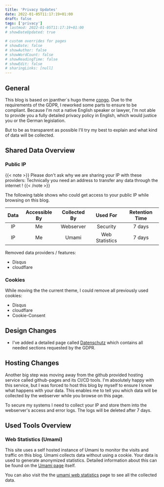 ```yaml
---
title: 'Privacy Updates'
date: 2022-01-05T11:17:19+01:00
draft: false
tags: ['privacy']
# lastmod: 2022-01-05T11:17:19+01:00
# showDateUpdated: true

# custom overrides for pages
# showDate: false
# showAuthor: false
# showWordCount: false
# showReadingTime: false
# showEdit: false
# sharingLinks: [null]
---
```


## General

This blog is based on jpanther`s hugo theme [congo](https://github.com/jpanther/congo). Due to the requirements
of the GDPR, I reworked some parts to ensure to be compliant. Because I'm not a native English speaker or lawyer,
I'm not able to provide you a fully detailed privacy policy in English, which would justice you or the German
legislation.

But to be as transparent as possible I'll try my best to explain and what kind of data will be collected.

## Shared Data Overview

### Public IP

{{< note >}}
Please don't ask why we are sharing your IP with these
providers: Technically you need an address to transfer any data through the internet !
{{< /note >}}

The following table shows who could get access to your public IP while browsing on this blog.

| Data | Accessible By | Collected By |    Used For    | Retention Time |
| :--: | :-----------: | :----------: | :------------: | :------------: |
|  IP  |      Me       |  Webserver   |    Security    |     7 days     |
|  IP  |      Me       |    Umami     | Web Statistics |     7 days     |

Removed data providers / features:

- Disqus
- cloudflare

### Cookies

While moving the the current theme, I could remove all previously used cookies:

- Disqus
- cloudflare
- Cookie-Consent

## Design Changes

- I've added a detailed page called [Datenschutz](/datenschutz) which contains all needed sections requested by the
  GDPR.

## Hosting Changes

Another big step was moving away from the github provided hosting service called github-pages and its CI/CD tools.
I'm absolutely happy with this service, but I was forced to host this blog by myself to ensure I
know what happens with your data. This enables me to tell you which data will be collected by the webserver while
you browse on this page.

To secure my systems I need to collect your IP and store them into the webserver's access and error logs.
The logs will be deleted after 7 days.

## Used Tools Overview

### Web Statistics (Umami)

This site uses a self hosted instance of Umami to monitor the visits and traffic on this blog.
Umami collects data without using a cookie. Your data is used to generate anonymized statistics. Detailed
information about this can be found on the [Umami page](https://umami.is/docs/faq) itself.

You can also visit the the [umami web statistics](https://umami.ocram85.com/share/KAk7LmbU/Blog) page to
see all the collected data.
